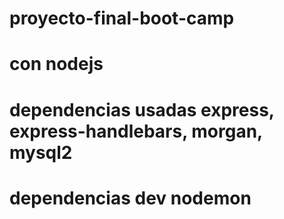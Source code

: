 # proyecto-final-boot-camp
# con nodejs
# dependencias usadas express, express-handlebars, morgan, mysql2
# dependencias dev nodemon
